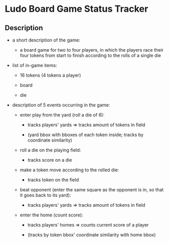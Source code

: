 # Ludo Board Game Status Tracker

## Description

- a short description of the game:

  - a board game for two to four players, in which the players race their four tokens from start to finish according to the rolls of a single die

- list of in-game items:

  - 16 tokens (4 tokens a player)
        
  - board
        
  - die

- description of 5 events occurring in the game:

  - enter play from the yard (roll a die of 6):
  
      - tracks players' yards => tracks amount of tokens in field

      - (yard bbox with bboxes of each token inside; tracks by coordinate similarity)

  - roll a die on the playing field:
    
    - tracks score on a die

  - make a token move according to the rolled die:
  
    - tracks token on the field

  - beat opponent (enter the same square as the opponent is in, so that it goes back to its yard):
    
    - tracks players' yards => tracks amount of tokens in field

  - enter the home (count score):
  
    - tracks players' homes => counts current score of a player

    - (tracks by token bbox' coordinate similarity with home bbox)
        
